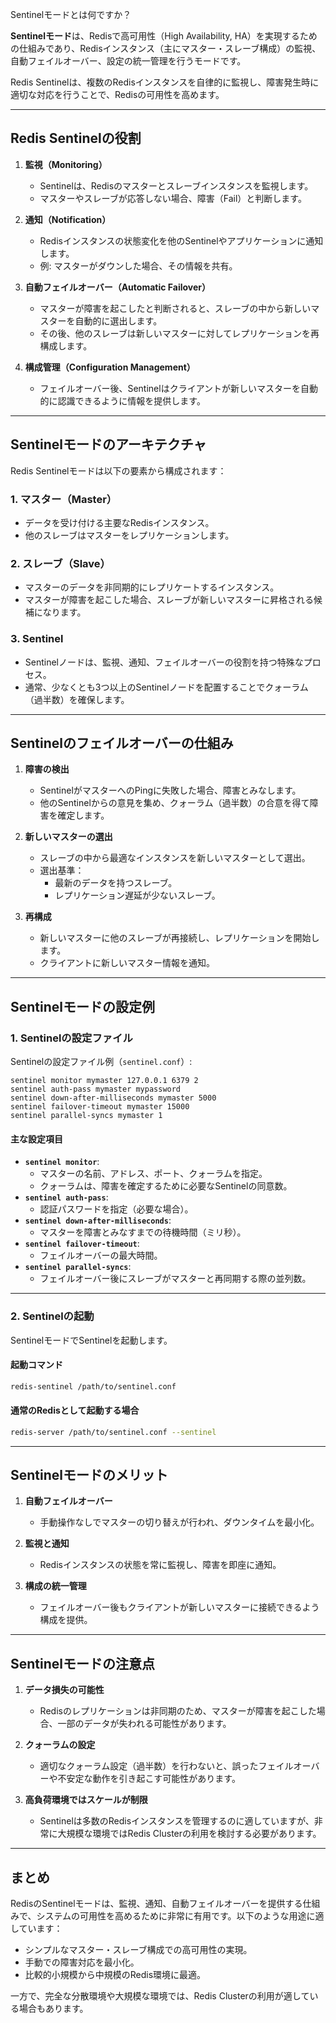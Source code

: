 Sentinelモードとは何ですか？

**Sentinelモード**は、Redisで高可用性（High Availability, HA）を実現するための仕組みであり、Redisインスタンス（主にマスター・スレーブ構成）の監視、自動フェイルオーバー、設定の統一管理を行うモードです。

Redis Sentinelは、複数のRedisインスタンスを自律的に監視し、障害発生時に適切な対応を行うことで、Redisの可用性を高めます。

---

## **Redis Sentinelの役割**

1. **監視（Monitoring）**
   - Sentinelは、Redisのマスターとスレーブインスタンスを監視します。
   - マスターやスレーブが応答しない場合、障害（Fail）と判断します。

2. **通知（Notification）**
   - Redisインスタンスの状態変化を他のSentinelやアプリケーションに通知します。
   - 例: マスターがダウンした場合、その情報を共有。

3. **自動フェイルオーバー（Automatic Failover）**
   - マスターが障害を起こしたと判断されると、スレーブの中から新しいマスターを自動的に選出します。
   - その後、他のスレーブは新しいマスターに対してレプリケーションを再構成します。

4. **構成管理（Configuration Management）**
   - フェイルオーバー後、Sentinelはクライアントが新しいマスターを自動的に認識できるように情報を提供します。

---

## **Sentinelモードのアーキテクチャ**

Redis Sentinelモードは以下の要素から構成されます：

### **1. マスター（Master）**
- データを受け付ける主要なRedisインスタンス。
- 他のスレーブはマスターをレプリケーションします。

### **2. スレーブ（Slave）**
- マスターのデータを非同期的にレプリケートするインスタンス。
- マスターが障害を起こした場合、スレーブが新しいマスターに昇格される候補になります。

### **3. Sentinel**
- Sentinelノードは、監視、通知、フェイルオーバーの役割を持つ特殊なプロセス。
- 通常、少なくとも3つ以上のSentinelノードを配置することでクォーラム（過半数）を確保します。

---

## **Sentinelのフェイルオーバーの仕組み**

1. **障害の検出**
   - SentinelがマスターへのPingに失敗した場合、障害とみなします。
   - 他のSentinelからの意見を集め、クォーラム（過半数）の合意を得て障害を確定します。

2. **新しいマスターの選出**
   - スレーブの中から最適なインスタンスを新しいマスターとして選出。
   - 選出基準：
     - 最新のデータを持つスレーブ。
     - レプリケーション遅延が少ないスレーブ。

3. **再構成**
   - 新しいマスターに他のスレーブが再接続し、レプリケーションを開始します。
   - クライアントに新しいマスター情報を通知。

---

## **Sentinelモードの設定例**

### **1. Sentinelの設定ファイル**
Sentinelの設定ファイル例（`sentinel.conf`）:
```plaintext
sentinel monitor mymaster 127.0.0.1 6379 2
sentinel auth-pass mymaster mypassword
sentinel down-after-milliseconds mymaster 5000
sentinel failover-timeout mymaster 15000
sentinel parallel-syncs mymaster 1
```

#### **主な設定項目**
- **`sentinel monitor`**:
  - マスターの名前、アドレス、ポート、クォーラムを指定。
  - クォーラムは、障害を確定するために必要なSentinelの同意数。
- **`sentinel auth-pass`**:
  - 認証パスワードを指定（必要な場合）。
- **`sentinel down-after-milliseconds`**:
  - マスターを障害とみなすまでの待機時間（ミリ秒）。
- **`sentinel failover-timeout`**:
  - フェイルオーバーの最大時間。
- **`sentinel parallel-syncs`**:
  - フェイルオーバー後にスレーブがマスターと再同期する際の並列数。

---

### **2. Sentinelの起動**
SentinelモードでSentinelを起動します。

#### **起動コマンド**
```bash
redis-sentinel /path/to/sentinel.conf
```

#### **通常のRedisとして起動する場合**
```bash
redis-server /path/to/sentinel.conf --sentinel
```

---

## **Sentinelモードのメリット**

1. **自動フェイルオーバー**
   - 手動操作なしでマスターの切り替えが行われ、ダウンタイムを最小化。

2. **監視と通知**
   - Redisインスタンスの状態を常に監視し、障害を即座に通知。

3. **構成の統一管理**
   - フェイルオーバー後もクライアントが新しいマスターに接続できるよう構成を提供。

---

## **Sentinelモードの注意点**

1. **データ損失の可能性**
   - Redisのレプリケーションは非同期のため、マスターが障害を起こした場合、一部のデータが失われる可能性があります。

2. **クォーラムの設定**
   - 適切なクォーラム設定（過半数）を行わないと、誤ったフェイルオーバーや不安定な動作を引き起こす可能性があります。

3. **高負荷環境ではスケールが制限**
   - Sentinelは多数のRedisインスタンスを管理するのに適していますが、非常に大規模な環境ではRedis Clusterの利用を検討する必要があります。

---

## **まとめ**

RedisのSentinelモードは、監視、通知、自動フェイルオーバーを提供する仕組みで、システムの可用性を高めるために非常に有用です。以下のような用途に適しています：
- シンプルなマスター・スレーブ構成での高可用性の実現。
- 手動での障害対応を最小化。
- 比較的小規模から中規模のRedis環境に最適。

一方で、完全な分散環境や大規模な環境では、Redis Clusterの利用が適している場合もあります。